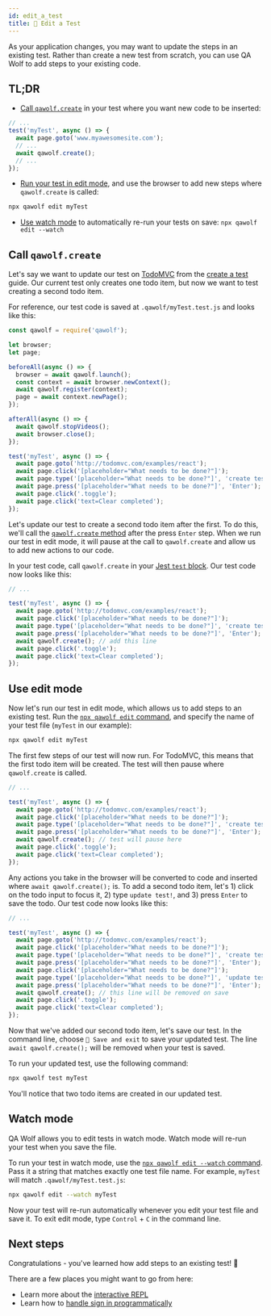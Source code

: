 ```yaml
---
id: edit_a_test
title: 📝 Edit a Test
---
```


As your application changes, you may want to update the steps in an existing test. Rather than create a new test from scratch, you can use QA Wolf to add steps to your existing code.

## TL;DR

- [Call `qawolf.create`](#call-qawolfcreate) in your test where you want new code to be inserted:

```js
// ...
test('myTest', async () => {
  await page.goto('www.myawesomesite.com');
  // ...
  await qawolf.create();
  // ...
});
```

- [Run your test in edit mode](#use-edit-mode), and use the browser to add new steps where `qawolf.create` is called:

```bash
npx qawolf edit myTest
```

- [Use watch mode](#watch-mode) to automatically re-run your tests on save: `npx qawolf edit --watch`

## Call `qawolf.create`

Let's say we want to update our test on [TodoMVC](http://todomvc.com/examples/react) from the [create a test](create_a_test) guide. Our current test only creates one todo item, but now we want to test creating a second todo item.

For reference, our test code is saved at `.qawolf/myTest.test.js` and looks like this:

```js
const qawolf = require('qawolf');

let browser;
let page;

beforeAll(async () => {
  browser = await qawolf.launch();
  const context = await browser.newContext();
  await qawolf.register(context);
  page = await context.newPage();
});

afterAll(async () => {
  await qawolf.stopVideos();
  await browser.close();
});

test('myTest', async () => {
  await page.goto('http://todomvc.com/examples/react');
  await page.click('[placeholder="What needs to be done?"]');
  await page.type('[placeholder="What needs to be done?"]', 'create test!');
  await page.press('[placeholder="What needs to be done?"]', 'Enter');
  await page.click('.toggle');
  await page.click('text=Clear completed');
});
```

Let's update our test to create a second todo item after the first. To do this, we'll call the [`qawolf.create` method](api/qawolf/create) after the press `Enter` step. When we run our test in edit mode, it will pause at the call to `qawolf.create` and allow us to add new actions to our code.

In your test code, call `qawolf.create` in your [Jest `test` block](https://jestjs.io/docs/en/api#testname-fn-timeout). Our test code now looks like this:

```js
// ...

test('myTest', async () => {
  await page.goto('http://todomvc.com/examples/react');
  await page.click('[placeholder="What needs to be done?"]');
  await page.type('[placeholder="What needs to be done?"]', 'create test!');
  await page.press('[placeholder="What needs to be done?"]', 'Enter');
  await qawolf.create(); // add this line
  await page.click('.toggle');
  await page.click('text=Clear completed');
});
```

## Use edit mode

Now let's run our test in edit mode, which allows us to add steps to an existing test. Run the [`npx qawolf edit` command](api/cli#npx-qawolf-edit-name), and specify the name of your test file (`myTest` in our example):

```bash
npx qawolf edit myTest
```

The first few steps of our test will now run. For TodoMVC, this means that the first todo item will be created. The test will then pause where `qawolf.create` is called.

```js
// ...

test('myTest', async () => {
  await page.goto('http://todomvc.com/examples/react');
  await page.click('[placeholder="What needs to be done?"]');
  await page.type('[placeholder="What needs to be done?"]', 'create test!');
  await page.press('[placeholder="What needs to be done?"]', 'Enter');
  await qawolf.create(); // test will pause here
  await page.click('.toggle');
  await page.click('text=Clear completed');
});
```

Any actions you take in the browser will be converted to code and inserted where `await qawolf.create();` is. To add a second todo item, let's 1) click on the todo input to focus it, 2) type `update test!`, and 3) press `Enter` to save the todo. Our test code now looks like this:

```js
// ...

test('myTest', async () => {
  await page.goto('http://todomvc.com/examples/react');
  await page.click('[placeholder="What needs to be done?"]');
  await page.type('[placeholder="What needs to be done?"]', 'create test!');
  await page.press('[placeholder="What needs to be done?"]', 'Enter');
  await page.click('[placeholder="What needs to be done?"]');
  await page.type('[placeholder="What needs to be done?"]', 'update test!');
  await page.press('[placeholder="What needs to be done?"]', 'Enter');
  await qawolf.create(); // this line will be removed on save
  await page.click('.toggle');
  await page.click('text=Clear completed');
});
```

Now that we've added our second todo item, let's save our test. In the command line, choose `💾 Save and exit` to save your updated test. The line `await qawolf.create();` will be removed when your test is saved.

To run your updated test, use the following command:

```bash
npx qawolf test myTest
```

You'll notice that two todo items are created in our updated test.

## Watch mode

QA Wolf allows you to edit tests in watch mode. Watch mode will re-run your test when you save the file.

To run your test in watch mode, use the [`npx qawolf edit --watch` command](api/cli#npx-qawolf-edit-name). Pass it a string that matches exactly one test file name. For example, `myTest` will match `.qawolf/myTest.test.js`:

```bash
npx qawolf edit --watch myTest
```

Now your test will re-run automatically whenever you edit your test file and save it. To exit edit mode, type `Control` + `C` in the command line.

## Next steps

Congratulations - you've learned how add steps to an existing test! 🎉

There are a few places you might want to go from here:

- Learn more about the [interactive REPL](use_the_repl)
- Learn how to [handle sign in programmatically](handle_sign_in)
